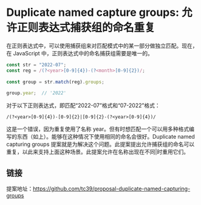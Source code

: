 # Duplicate named capture groups: 允许正则表达式捕获组的命名重复

在正则表达式中，可以使用捕获组来对匹配模式中的某一部分做独立匹配。现在，在 JavaScript 中，正则表达式中的命名捕获组需要是唯一的。

```ts
const str = "2022-07";
const reg = /(?<year>[0-9]{4})-(?<month>[0-9]{2})/;
 
const group = str.match(reg).groups;
 
group.year;  // '2022'
```

对于以下正则表达式，即匹配“2022-07”格式和“07-2022”格式：

`/(?<year>[0-9]{4})-[0-9]{2}|[0-9]{2}-(?<year>[0-9]{4})/`

这是一个错误，因为重复使用了名称 year。但有时想匹配一个可以用多种格式编写的东西（如上）。能够在这种情况下使用相同的命名会很好。Duplicate named capturing groups 提案就是为解决这个问题。此提案提出允许捕获组的命名可以重复，以此来支持上面这种场景。此提案允许在名称出现在不同|时重用它们。

## 链接

提案地址：https://github.com/tc39/proposal-duplicate-named-capturing-groups

